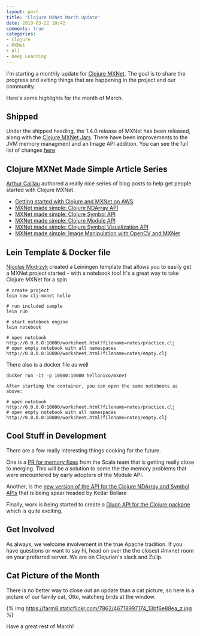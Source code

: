 ```yaml
---
layout: post
title: "Clojure MXNet March Update"
date: 2019-03-22 10:42
comments: true
categories: 
- Clojure
- MXNet
- All
- Deep Learning
---
```


I'm starting a monthly update for [Clojure MXNet](http://mxnet.incubator.apache.org/). The goal is to share the progress and exiting things that are happening in the project and our community.

Here's some highlights for the month of March.

## Shipped

Under the shipped heading, the 1.4.0 release of MXNet has been released, along with the [Clojure MXNet Jars](https://search.maven.org/search?q=clojure%20mxnet). There have been improvements to the JVM memory managment and an Image API addition. You can see the full list of changes [here](https://github.com/apache/incubator-mxnet/releases/tag/1.4.0#clojure)

## Clojure MXNet Made Simple Article Series
[Arthur Caillau](https://arthurcaillau.com/about/) authored a really nice series of blog posts to help get people started with Clojure MXNet.

* [Getting started with Clojure and MXNet on AWS](https://arthurcaillau.com/mxnet-clojure-aws/)
* [MXNet made simple: Clojure NDArray API](https://arthurcaillau.com/mxnet-made-simple-ndarrays-api/)
* [MXNet made simple: Clojure Symbol API](https://arthurcaillau.com/mxnet-made-simple-symbol-api/)
* [MXNet made simple: Clojure Module API](https://arthurcaillau.com/mxnet-made-simple-module-api/)
* [MXNet made simple: Clojure Symbol Visualization API](https://arthurcaillau.com/mxnet-made-simple-symbol-visualization/)
* [MXNet made simple: Image Manipulation with OpenCV and MXNet](https://arthurcaillau.com/mxnet-made-simple-image-manipulation/)


## Lein Template & Docker file

[Nicolas Modrzyk](https://github.com/hellonico/) created a Leiningen template that allows you to easily get a MXNet project started - with a notebook too! It's a great way to take Clojure MXNet for a spin

```
# create project
lein new clj-mxnet hello

# run included sample
lein run

# start notebook engine
lein notebook

# open notebook
http://0.0.0.0:10000/worksheet.html?filename=notes/practice.clj
# open empty notebook with all namespaces
http://0.0.0.0:10000/worksheet.html?filename=notes/empty.clj
```

There also is a docker file as well

```
docker run -it -p 10000:10000 hellonico/mxnet

After starting the container, you can open the same notebooks as above:

# open notebook
http://0.0.0.0:10000/worksheet.html?filename=notes/practice.clj
# open empty notebook with all namespaces
http://0.0.0.0:10000/worksheet.html?filename=notes/empty.clj
```

## Cool Stuff in Development

There are a few really interesting things cooking for the future.

One is a [PR for memory fixes](https://github.com/apache/incubator-mxnet/pull/14372) from the Scala team that is getting really close to merging. This will be a solution to some the the memory problems that were encountered by early adopters of the Module API.

Another, is the [new version of the API for the Clojure NDArray and Symbol APIs](https://cwiki.apache.org/confluence/pages/viewpage.action?pageId=103092678) that is being spear headed by Kedar Bellare

Finally, work is being started to create a [Gluon API for the Clojure package](https://cwiki.apache.org/confluence/pages/viewpage.action?pageId=103089990) which is quite exciting.

## Get Involved

As always, we welcome involvement in the true Apache tradition. If you have questions or want to say hi, head on over the the closest #mxnet room on your preferred server. We are on Clojurian's slack and Zulip.

## Cat Picture of the Month

There is no better way to close out an update than a cat picture, so here is a picture of our family cat, Otto, watching birds at the window. 

{% img https://farm8.staticflickr.com/7862/46718997174_13bf6e88ea_z.jpg %}

Have a great rest of March!

